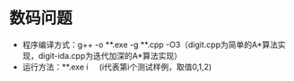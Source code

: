 # 数码问题

+ 程序编译方式：g++ -o \*\*.exe -g \*\*.cpp -O3（digit.cpp为简单的A\*算法实现，digit-ida.cpp为迭代加深的A\*算法实现）
+ 运行方法：**.exe i  &nbsp; &nbsp; (i代表第i个测试样例，取值0,1,2)